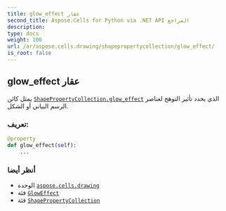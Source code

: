 ```yaml
---
title: glow_effect عقار
second_title: Aspose.Cells for Python via .NET API المراجع
description:
type: docs
weight: 100
url: /ar/aspose.cells.drawing/shapepropertycollection/glow_effect/
is_root: false
---
```

##  glow_effect عقار

يمثل كائن [`ShapePropertyCollection.glow_effect`](/cells/python-net/ar/aspose.cells.drawing/shapepropertycollection#glow_effect) الذي يحدد تأثير التوهج لعناصر الرسم البياني أو الشكل.
###  تعريف:
```python
@property
def glow_effect(self):
    ...
```

###  أنظر أيضا
* الوحدة [`aspose.cells.drawing`](../../)
* فئة [`GlowEffect`](/cells/python-net/ar/aspose.cells.drawing/gloweffect)
* فئة [`ShapePropertyCollection`](/cells/python-net/ar/aspose.cells.drawing/shapepropertycollection)
